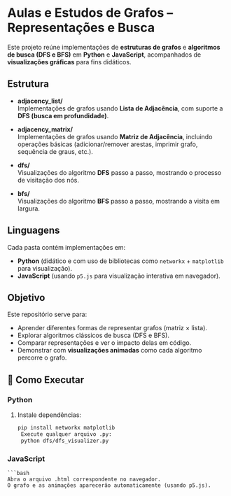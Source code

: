 # Aulas e Estudos de Grafos – Representações e Busca

Este projeto reúne implementações de **estruturas de grafos** e **algoritmos de busca (DFS e BFS)** em **Python** e **JavaScript**, acompanhados de **visualizações gráficas** para fins didáticos.

## Estrutura 

- **adjacency_list/**  
  Implementações de grafos usando **Lista de Adjacência**, com suporte a **DFS (busca em profundidade)**.

- **adjacency_matrix/**  
  Implementações de grafos usando **Matriz de Adjacência**, incluindo operações básicas (adicionar/remover arestas, imprimir grafo, sequência de graus, etc.).

- **dfs/**  
  Visualizações do algoritmo **DFS** passo a passo, mostrando o processo de visitação dos nós.

- **bfs/**  
  Visualizações do algoritmo **BFS** passo a passo, mostrando a visita em largura.

## Linguagens

Cada pasta contém implementações em:
- **Python** (didático e com uso de bibliotecas como `networkx` + `matplotlib` para visualização).  
- **JavaScript** (usando `p5.js` para visualização interativa em navegador).

## Objetivo

Este repositório serve para:
- Aprender diferentes formas de representar grafos (matriz × lista).  
- Explorar algoritmos clássicos de busca (DFS e BFS).  
- Comparar representações e ver o impacto delas em código.  
- Demonstrar com **visualizações animadas** como cada algoritmo percorre o grafo.

## 🚀 Como Executar

### Python
1. Instale dependências:
   ```bash
   pip install networkx matplotlib
    Execute qualquer arquivo .py:
    python dfs/dfs_visualizer.py

### JavaScript
    ```bash
    Abra o arquivo .html correspondente no navegador.
    O grafo e as animações aparecerão automaticamente (usando p5.js).